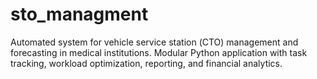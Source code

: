# sto_managment
Automated system for vehicle service station (СТО) management and forecasting in medical institutions. Modular Python application with task tracking, workload optimization, reporting, and financial analytics.
